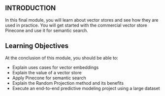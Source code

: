 ## INTRODUCTION

In this final module, you will learn about vector stores and see how they are used in practice. You will get started with the commercial vector store Pinecone and use it for semantic search.

## Learning Objectives

At the conclusion of this module, you should be able to:

- Explain uses cases for vector embeddings
- Explain the value of a vector store
- Apply Pinecone for semantic search
- Explain the Random Projection method and its benefits
- Execute an end-to-end predictive modeling project using a large dataset
